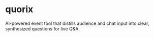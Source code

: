 # quorix
AI-powered event tool that distills audience and chat input into clear, synthesized questions for live Q&amp;A.
